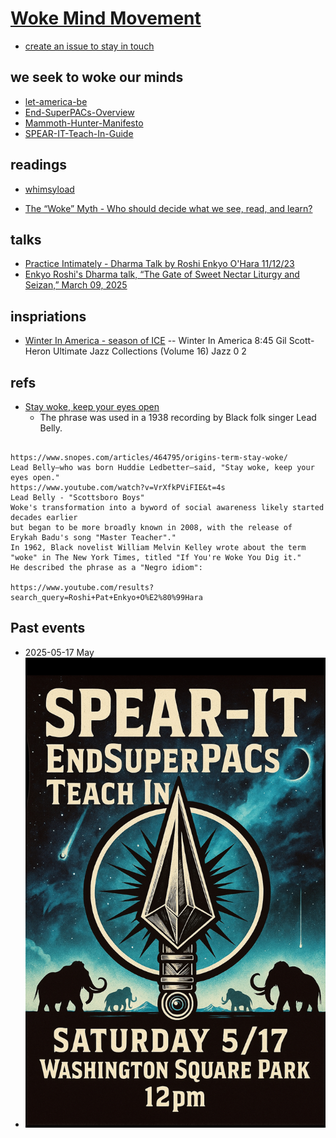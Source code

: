 # [Woke Mind Movement](https://github.com/Woke-Mind/Movement)

- [create an issue to stay in touch](https://github.com/Woke-Mind/Movement/issues)

## we seek to woke our minds

- [let-america-be](https://jht9629-nyu.github.io/let-america-be/src/qrcode/?group=s1)
- [End-SuperPACs-Overview](spearit/End-SuperPACs-Overview.pdf)
- [Mammoth-Hunter-Manifesto](spearit/Mammoth-Hunter-Manifesto.pdf)
- [SPEAR-IT-Teach-In-Guide](spearit/SPEAR-IT-Teach-In-Guide.pdf)

## readings

- [whimsyload](http://whimsyload.com/about-rodney/)

- [The “Woke” Myth - Who should decide what we see, read, and learn?](https://open.substack.com/pub/robertreich/p/who-decides-what-we-know-and-learn)

## talks

- [Practice Intimately - Dharma Talk by Roshi Enkyo O'Hara 11/12/23](https://www.youtube.com/watch?v=evrbqpSiY4g)
- [Enkyo Roshi's Dharma talk, “The Gate of Sweet Nectar Liturgy and Seizan,” March 09, 2025](https://www.youtube.com/watch?v=zj91wwZH9qM)

## inspriations

- [Winter In America - season of ICE](https://music.apple.com/us/album/winter-in-america/308127684?i=308127738)
  -- Winter In America 8:45 Gil Scott-Heron Ultimate Jazz Collections (Volume 16) Jazz 0 2

## refs

- [Stay woke, keep your eyes open](https://www.snopes.com/articles/464795/origins-term-stay-woke/)
  - The phrase was used in a 1938 recording by Black folk singer Lead Belly.

```

https://www.snopes.com/articles/464795/origins-term-stay-woke/
Lead Belly—who was born Huddie Ledbetter—said, "Stay woke, keep your eyes open."
https://www.youtube.com/watch?v=VrXfkPViFIE&t=4s
Lead Belly - "Scottsboro Boys"
Woke's transformation into a byword of social awareness likely started decades earlier
but began to be more broadly known in 2008, with the release of
Erykah Badu's song "Master Teacher"."
In 1962, Black novelist William Melvin Kelley wrote about the term "woke" in The New York Times, titled "If You're Woke You Dig it."
He described the phrase as a "Negro idiom":

https://www.youtube.com/results?search_query=Roshi+Pat+Enkyo+O%E2%80%99Hara

```

## Past events

- 2025-05-17 May
- ![Spearit May 17 Flyer.jpeg](spearit/Spearit-May-17-Flyer.jpeg)
